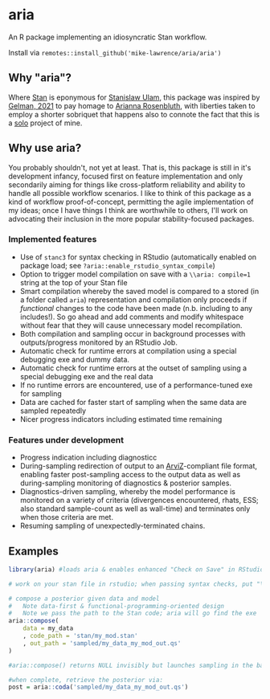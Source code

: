 # aria
An R package implementing an idiosyncratic Stan workflow.

Install via `remotes::install_github('mike-lawrence/aria/aria')`

## Why "aria"?
Where [Stan](https://mc-stan.org/) is eponymous for [Stanislaw Ulam](https://en.wikipedia.org/wiki/Stanislaw_Ulam), this package was inspired by [Gelman, 2021](https://statmodeling.stat.columbia.edu/2021/02/09/maybe-we-shouldve-called-it-arianna/) to pay homage to [Arianna Rosenbluth](https://en.wikipedia.org/wiki/Arianna_W._Rosenbluth), with liberties taken to employ a shorter sobriquet that happens also to connote the fact that this is a [solo](https://en.wikipedia.org/wiki/Aria) project of mine.

## Why use aria?
You probably shouldn't, not yet at least. That is, this package is still in it's development infancy, focused first on feature implementation and only secondarily aiming for things like cross-platform reliability and ability to handle all possible workflow scenarios. I like to think of this package as a kind of workflow proof-of-concept, permitting the agile implementation of my ideas; once I have things I think are worthwhile to others, I'll work on advocating their inclusion in the more popular stability-focused packages.

### Implemented features
* Use of `stanc3` for syntax checking in RStudio (automatically enabled on package load; see `?aria::enable_rstudio_syntax_compile`)
* Option to trigger model compilation on save with a `\\aria: compile=1` string at the top of your Stan file
* Smart compilation whereby the saved model is compared to a stored (in a folder called `aria`) representation and compilation only proceeds if *functional* changes to the code have been made (n.b. including to any includes!). So go ahead and add comments and modify whitespace without fear that they will cause unnecessary model recompilation.
* Both compilation and sampling occur in background processes with outputs/progress monitored by an RStudio Job.
* Automatic check for runtime errors at compilation using a special debugging exe and dummy data.
* Automatic check for runtime errors at the outset of sampling using a special debugging exe and the real data
* If no runtime errors are encountered, use of a performance-tuned exe for sampling 
* Data are cached for faster start of sampling when the same data are sampled repeatedly
* Nicer progress indicators including estimated time remaining

### Features under development
* Progress indication including diagnosticc
* During-sampling redirection of output to an [ArviZ](https://arviz-devs.github.io/arviz/)-compliant file format, enabling faster post-sampling access to the output data as well as during-sampling monitoring of diagnostics & posterior samples.
* Diagnostics-driven sampling, whereby the model performance is monitored on a variety of criteria (divergences encountered, rhats, ESS; also standard sample-count as well as wall-time) and terminates only when those criteria are met.
* Resuming sampling of unexpectedly-terminated chains.

## Examples
```r
library(aria) #loads aria & enables enhanced "Check on Save" in RStudio

# work on your stan file in rstudio; when passing syntax checks, put "\\aria: compile=1" at the top (no quotes) and it will compile next time you save.

# compose a posterior given data and model
#   Note data-first & functional-programming-oriented design
#   Note we pass the path to the Stan code; aria will go find the exe
aria::compose( 
	data = my_data
	, code_path = 'stan/my_mod.stan' 
	, out_path = 'sampled/my_data_my_mod_out.qs'
)

#aria::compose() returns NULL invisibly but launches sampling in the background with an RStudio Job to monitor the progress.

#when complete, retrieve the posterior via:
post = aria::coda('sampled/my_data_my_mod_out.qs')
```
